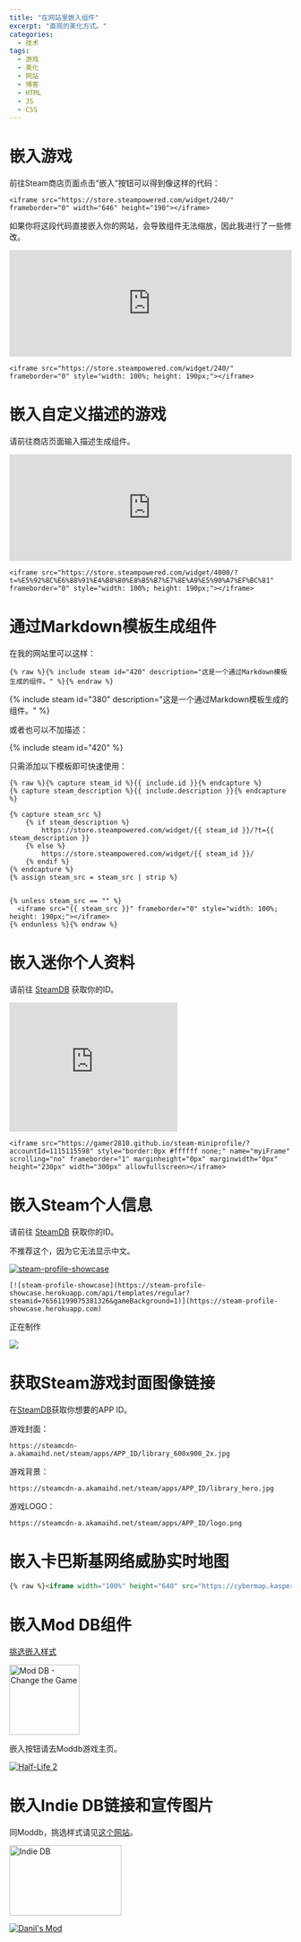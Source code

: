 ```yaml
---
title: "在网站里嵌入组件"
excerpt: "直观的美化方式。"
categories:
  - 技术
tags:
  - 游戏
  - 美化
  - 网站
  - 博客
  - HTML
  - JS
  - CSS
---
```




# 嵌入游戏

前往Steam商店页面点击“嵌入”按钮可以得到像这样的代码：

```
<iframe src="https://store.steampowered.com/widget/240/" frameborder="0" width="646" height="190"></iframe>
```
如果你将这段代码直接嵌入你的网站，会导致组件无法缩放，因此我进行了一些修改。

<iframe src="https://store.steampowered.com/widget/240/" frameborder="0" style="width: 100%; height: 190px;"></iframe>

```
<iframe src="https://store.steampowered.com/widget/240/" frameborder="0" style="width: 100%; height: 190px;"></iframe>
```

# 嵌入自定义描述的游戏

请前往商店页面输入描述生成组件。

<iframe src="https://store.steampowered.com/widget/4000/?t=%E5%92%8C%E6%88%91%E4%B8%80%E8%B5%B7%E7%8E%A9%E5%90%A7%EF%BC%81" frameborder="0" style="width: 100%; height: 190px;"></iframe>

```
<iframe src="https://store.steampowered.com/widget/4000/?t=%E5%92%8C%E6%88%91%E4%B8%80%E8%B5%B7%E7%8E%A9%E5%90%A7%EF%BC%81" frameborder="0" style="width: 100%; height: 190px;"></iframe>
```

# 通过Markdown模板生成组件

在我的网站里可以这样：

```
{% raw %}{% include steam id="420" description="这是一个通过Markdown模板生成的组件。" %}{% endraw %}
```

{% include steam id="380" description="这是一个通过Markdown模板生成的组件。" %}

或者也可以不加描述：

{% include steam id="420" %}

只需添加以下模板即可快速使用：

```
{% raw %}{% capture steam_id %}{{ include.id }}{% endcapture %}
{% capture steam_description %}{{ include.description }}{% endcapture %}

{% capture steam_src %}
    {% if steam_description %}
        https://store.steampowered.com/widget/{{ steam_id }}/?t={{ steam_description }}
    {% else %}
        https://store.steampowered.com/widget/{{ steam_id }}/
    {% endif %}
{% endcapture %}
{% assign steam_src = steam_src | strip %}


{% unless steam_src == "" %}
  <iframe src="{{ steam_src }}" frameborder="0" style="width: 100%; height: 190px;"></iframe>
{% endunless %}{% endraw %}
```

# 嵌入迷你个人资料

请前往 [SteamDB](https://steamdb.info/calculator/) 获取你的ID。


<iframe src="https://gamer2810.github.io/steam-miniprofile/?accountId=1115115598" style="border:0px #ffffff none;" name="myiFrame" scrolling="no" frameborder="1" marginheight="0px" marginwidth="0px" height="230px" width="300px" allowfullscreen></iframe>

```
<iframe src="https://gamer2810.github.io/steam-miniprofile/?accountId=1115115598" style="border:0px #ffffff none;" name="myiFrame" scrolling="no" frameborder="1" marginheight="0px" marginwidth="0px" height="230px" width="300px" allowfullscreen></iframe>
```

# 嵌入Steam个人信息

请前往 [SteamDB](https://steamdb.info/calculator/) 获取你的ID。

不推荐这个，因为它无法显示中文。

[![steam-profile-showcase](https://steam-profile-showcase.herokuapp.com/api/templates/regular?steamid=76561199075381326&gameBackground=1)](https://steam-profile-showcase.herokuapp.com)

```
[![steam-profile-showcase](https://steam-profile-showcase.herokuapp.com/api/templates/regular?steamid=76561199075381326&gameBackground=1)](https://steam-profile-showcase.herokuapp.com)
```

正在制作

![](https://obscurefreeman-steamprofiles.vercel.app/api?profileName=obscurefreeman)

# 获取Steam游戏封面图像链接

在[SteamDB](https://steamdb.info/)获取你想要的APP ID。

游戏封面：

```
https://steamcdn-a.akamaihd.net/steam/apps/APP_ID/library_600x900_2x.jpg
```

游戏背景：

```
https://steamcdn-a.akamaihd.net/steam/apps/APP_ID/library_hero.jpg
```

游戏LOGO：

```
https://steamcdn-a.akamaihd.net/steam/apps/APP_ID/logo.png
```

# 嵌入卡巴斯基网络威胁实时地图


```html
{% raw %}<iframe width="100%" height="640" src="https://cybermap.kaspersky.com/cn/widget/dynamic/dark" frameborder="0">{% endraw %}
```

# 嵌入Mod DB组件

[挑选嵌入样式](https://www.moddb.com/about)

<a href="https://www.moddb.com" title="Game Mod Development Home" target="_blank"><img src="https://media.moddb.com/images/global/moddb_125x125_v3.png" alt="Mod DB - Change the Game" border="0" width="125" height="125"></a>

嵌入按钮请去Moddb游戏主页。

<a href="https://www.moddb.com/games/half-life-2" title="View Half-Life 2 on ModDB"><img src="https://button.moddb.com/popularity/medium/games/61.png" alt="Half-Life 2"></a>

# 嵌入Indie DB链接和宣传图片

同Moddb，挑选样式请见[这个网站](https://www.indiedb.com/about)。

<a href="https://www.indiedb.com" title="Indie Games Database" target="_blank" data-immersive-translate-effect="1" data-immersive_translate_walked="01b0dcb6-8099-4117-bebf-da1d7ad50595"><img src="https://media.indiedb.com/images/global/indiedb_200x125.png" alt="Indie DB" border="0" width="200" height="125" data-immersive-translate-effect="1" data-immersive_translate_walked="01b0dcb6-8099-4117-bebf-da1d7ad50595"></a>

<a href="https://www.indiedb.com/games/danils-mod" title="View Danil's Mod on IndieDB"><img src="https://button.indiedb.com/popularity/medium/games/81482.png" alt="Danil's Mod"></a>
